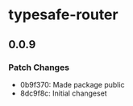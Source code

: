# typesafe-router

## 0.0.9

### Patch Changes

- 0b9f370: Made package public
- 8dc9f8c: Initial changeset
